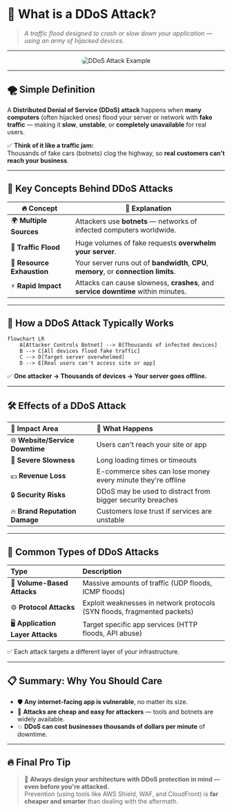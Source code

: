 # 🚨 **What is a DDoS Attack?**

> _A traffic flood designed to crash or slow down your application — using an army of hijacked devices._

---

<div align="center">
  <img src="images/ddos-attacks.gif" alt="DDoS Attack Example" style="border-radius: 20px;" />
</div>

---

## 🌪️ **Simple Definition**

A **Distributed Denial of Service (DDoS) attack** happens when **many computers** (often hijacked ones) flood your server or network with **fake traffic** — making it **slow**, **unstable**, or **completely unavailable** for real users.

✅ **Think of it like a traffic jam:**  
Thousands of fake cars (botnets) clog the highway, so **real customers can't reach your business**.

---

## 🧠 **Key Concepts Behind DDoS Attacks**

| 🔥 Concept                 | 💬 Explanation                                                                        |
| -------------------------- | ------------------------------------------------------------------------------------- |
| 🌍 **Multiple Sources**    | Attackers use **botnets** — networks of infected computers worldwide.                 |
| 🚀 **Traffic Flood**       | Huge volumes of fake requests **overwhelm your server**.                              |
| 🛑 **Resource Exhaustion** | Your server runs out of **bandwidth**, **CPU**, **memory**, or **connection limits**. |
| ⚡ **Rapid Impact**        | Attacks can cause slowness, **crashes**, and **service downtime** within minutes.     |

---

## 🎯 **How a DDoS Attack Typically Works**

```mermaid
flowchart LR
    A[Attacker Controls Botnet] --> B[Thousands of infected devices]
    B --> C[All devices flood fake traffic]
    C --> D[Target server overwhelmed]
    D --> E[Real users can't access site or app]
```

✅ **One attacker → Thousands of devices → Your server goes offline.**

---

## 🛠️ **Effects of a DDoS Attack**

| 🚨 Impact Area                  | 💬 What Happens                                              |
| :------------------------------ | :----------------------------------------------------------- |
| 🌐 **Website/Service Downtime** | Users can't reach your site or app                           |
| 🐢 **Severe Slowness**          | Long loading times or timeouts                               |
| 💵 **Revenue Loss**             | E-commerce sites can lose money every minute they're offline |
| 🔒 **Security Risks**           | DDoS may be used to distract from bigger security breaches   |
| 🔥 **Brand Reputation Damage**  | Customers lose trust if services are unstable                |

---

## 🧩 **Common Types of DDoS Attacks**

| Type                             | Description                                                              |
| :------------------------------- | :----------------------------------------------------------------------- |
| 📶 **Volume-Based Attacks**      | Massive amounts of traffic (UDP floods, ICMP floods)                     |
| ⚙️ **Protocol Attacks**          | Exploit weaknesses in network protocols (SYN floods, fragmented packets) |
| 🖥️ **Application Layer Attacks** | Target specific app services (HTTP floods, API abuse)                    |

✅ Each attack targets a different layer of your infrastructure.

---

## 📋 **Summary: Why You Should Care**

- 🛡️ **Any internet-facing app is vulnerable**, no matter its size.
- 🚀 **Attacks are cheap and easy for attackers** — tools and botnets are widely available.
- 💥 **DDoS can cost businesses thousands of dollars per minute** of downtime.

---

## 🔥 **Final Pro Tip**

> 🧠 **Always design your architecture with DDoS protection in mind — even before you're attacked.**  
> Prevention (using tools like AWS Shield, WAF, and CloudFront) is **far cheaper and smarter** than dealing with the aftermath.
